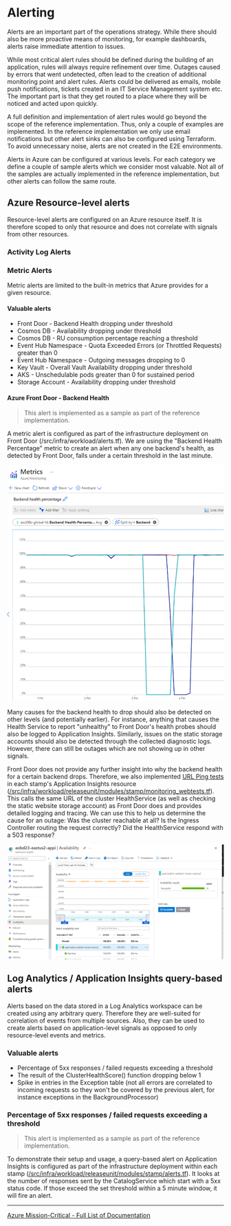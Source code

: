 # Alerting

Alerts are an important part of the operations strategy. While there should also be more proactive means of monitoring, for example dashboards, alerts raise immediate attention to issues.

While most critical alert rules should be defined during the building of an application, rules will always require refinement over time. Outages caused by errors that went undetected, often lead to the creation of additional monitoring point and alert rules.
Alerts could be delivered as emails, mobile push notifications, tickets created in an IT Service Management system etc. The important part is that they get routed to a place where they will be noticed and acted upon quickly.

A full definition and implementation of alert rules would go beyond the scope of the reference implementation. Thus, only a couple of examples are implemented. In the reference implementation we only use email notifications but other alert sinks can also be configured using Terraform. To avoid unnecessary noise, alerts are not created in the E2E environments.

Alerts in Azure can be configured at various levels. For each category we define a couple of sample alerts which we consider most valuable. Not all of the samples are actually implemented in the reference implementation, but other alerts can follow the same route.

## Azure Resource-level alerts

Resource-level alerts are configured on an Azure resource itself. It is therefore scoped to only that resource and does not correlate with signals from other resources.

### Activity Log Alerts

### Metric Alerts

Metric alerts are limited to the built-in metrics that Azure provides for a given resource.

#### Valuable alerts

- Front Door - Backend Health dropping under threshold
- Cosmos DB - Availability dropping under threshold
- Cosmos DB - RU consumption percentage reaching a threshold
- Event Hub Namespace - Quota Exceeded Errors (or Throttled Requests) greater than 0
- Event Hub Namespace - Outgoing messages dropping to 0
- Key Vault - Overall Vault Availability dropping under threshold
- AKS - Unschedulable pods greater than 0 for sustained period
- Storage Account - Availability dropping under threshold

#### Azure Front Door - Backend Health

> This alert is implemented as a sample as part of the reference implementation.

A metric alert is configured as part of the infrastructure deployment on Front Door (/src/infra/workload/alerts.tf). We are using the "Backend Health Percentage" metric to create an alert when any one backend's health, as detected by Front Door, falls under a certain threshold in the last minute.

![Backend Health Metric](/docs/media/monitoring-fd-backend-health.png)

Many causes for the backend health to drop should also be detected on other levels (and potentially earlier). For instance, anything that causes the Health Service to report "unhealthy" to Front Door's health probes should also be logged to Application Insights. Similarly, issues on the static storage accounts should also be detected through the collected diagnostic logs. However, there can still be outages which are not showing up in other signals.

Front Door does not provide any further insight into why the backend health for a certain backend drops. Therefore, we also implemented [URL Ping tests](https://learn.microsoft.com/azure/azure-monitor/app/monitor-web-app-availability) in each stamp's Application Insights resource ([/src/infra/workload/releaseunit/modules/stamp/monitoring_webtests.tf](/src/infra/workload/releaseunit/modules/stamp/monitoring_webtests.tf)). This calls the same URL of the cluster HealthService (as well as checking the static website storage account) as Front Door does and provides detailed logging and tracing. We can use this to help us determine the cause for an outage: Was the cluster reachable at all? Is the Ingress Controller routing the request correctly? Did the HealthService respond with a 503 response?

![Application Insights URL Ping test](/docs/media/monitoring-appi-url-pingtest.png)

## Log Analytics / Application Insights query-based alerts

Alerts based on the data stored in a Log Analytics workspace can be created using any arbitrary query. Therefore they are well-suited for correlation of events from multiple sources. Also, they can be used to create alerts based on application-level signals as opposed to only resource-level events and metrics.

### Valuable alerts

- Percentage of 5xx responses / failed requests exceeding a threshold
- The result of the ClusterHealthScore() function dropping below 1
- Spike in entries in the Exception table (not all errors are correlated to incoming requests so they won't be covered by the previous alert, for instance exceptions in the BackgroundProcessor)

### Percentage of 5xx responses / failed requests exceeding a threshold

> This alert is implemented as a sample as part of the reference implementation.

To demonstrate their setup and usage, a query-based alert on Application Insights is configured as part of the infrastructure deployment within each stamp ([/src/infra/workload/releaseunit/modules/stamp/alerts.tf](/src/infra/workload/releaseunit/modules/stamp/alerts.tf)). It looks at the number of responses sent by the CatalogService which start with a 5xx status code. If those exceed the set threshold within a 5 minute window, it will fire an alert.

---

[Azure Mission-Critical - Full List of Documentation](/docs/README.md)
